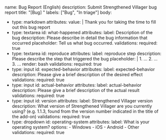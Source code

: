 name: Bug Report (English)
description: Submit Strengthened Villager bug report
title: "[Bug] "
labels: ["Bug", "In triage"]
body:
  - type: markdown
    attributes:
      value: |
        Thank you for taking the time to fill out this bug report
  - type: textarea
    id: what-happened
    attributes:
      label: Description of the bug
      description: Please describe in detail the bug information that occurred
      placeholder: Tell us what bug occurred.
    validations:
      required: true
  - type: textarea
    id: reproduce
    attributes:
      label: reproduce step
      description: Please describe the step that triggered the bug
      placeholder: |
        1. ...
        2. ...
        3. ...
      render: bash
    validations:
      required: true
  - type: input
    id: expected-behavior
    attributes:
      label: expected-behavior
      description: Please give a brief description of the desired effect
    validations:
      required: true
  - type: input
    id: actual-behavior
    attributes:
      label: actual-behavior
      description: Please give a brief description of the actual result
    validations:
      required: true
  - type: input
    id: version
    attributes:
      label: Strengthened Villager version
      description: What version of Strengthened Villager are you currently using? (e.g. 1.1.3, found from the version number indicated in the title of the add-on)
    validations:
      required: true
  - type: dropdown
    id: operating-system
    attributes:
      label: What is your operating system?
      options:
        - Windows
        - iOS
        - Android
        - Other
    validations:
      required: true